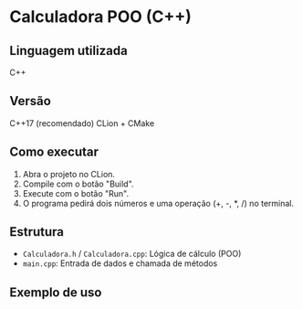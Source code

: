 # Calculadora POO (C++)

## Linguagem utilizada
C++

## Versão
C++17 (recomendado)
CLion + CMake

## Como executar

1. Abra o projeto no CLion.
2. Compile com o botão "Build".
3. Execute com o botão "Run".
4. O programa pedirá dois números e uma operação (+, -, *, /) no terminal.

## Estrutura
- `Calculadora.h` / `Calculadora.cpp`: Lógica de cálculo (POO)
- `main.cpp`: Entrada de dados e chamada de métodos

## Exemplo de uso
